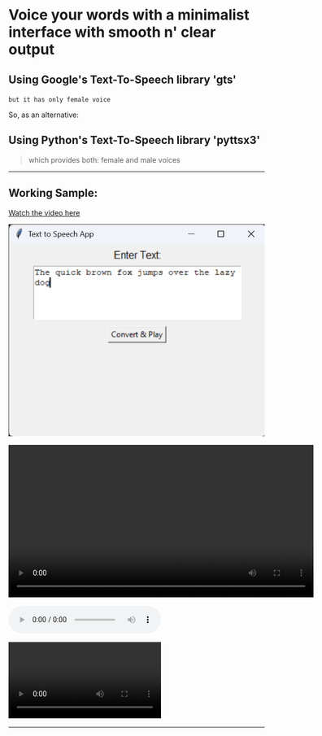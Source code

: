 

# Voice your words with a minimalist interface with smooth n' clear output

## Using Google's Text-To-Speech library 'gts'

`but it has only female voice`

So, as an alternative:

## Using Python's Text-To-Speech library 'pyttsx3'

> which provides both: female and male voices


---


## Working Sample:

[Watch the video here](https://one-at-a-time.github.io/Voicer/)


![app menu](docs/menu_and_sample_text.png)

<video width="600" controls>
  <source src="https://one-at-a-time.github.io/Voicer" type="video/mp4">
  Your browser does not support the video tag.
</video>

![auddiioo](docs/output_backup.mp3)

![auddiioo](docs/sample_voice.mp4)


---
